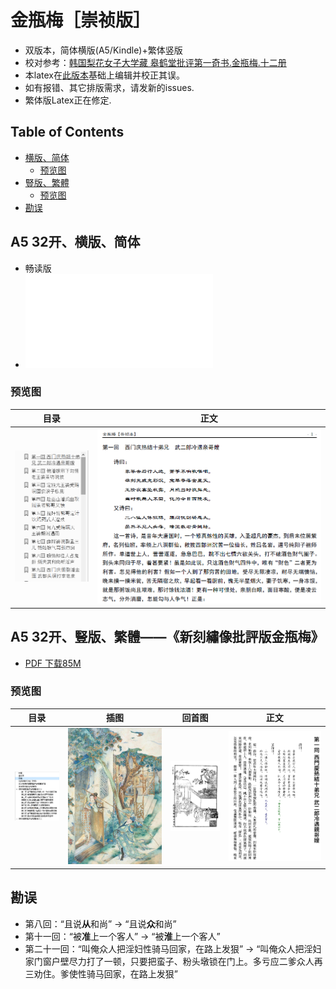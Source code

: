# 金瓶梅［崇祯版］ 
- 双版本，简体横版(A5/Kindle)+繁体竖版
- 校对参考：[韩国梨花女子大学藏 皋鹤堂批评第一奇书.金瓶梅.十二册](https://new.shuge.org/meet/topic/34310/)
- 本latex在[此版本](http://static.latexstudio.net/wp-content/uploads/2013/03/JinPingMei_20120105.pdf)基础上编辑并校正其误。
- 如有报错、其它排版需求，请发新的issues.
- 繁体版Latex正在修定.

## Table of Contents
- [横版、简体](#a5-32%E5%BC%80%E6%A8%AA%E7%89%88%E7%AE%80%E4%BD%93)
  - [预览图](##%E9%A2%84%E8%A7%88%E5%9B%BE)
- [豎版、繁體](#a5-32%E5%BC%80%E8%B1%8E%E7%89%88%E7%B9%81%E9%AB%94%E6%96%B0%E5%88%BB%E7%B9%A1%E5%83%8F%E6%89%B9%E8%A9%95%E7%89%88%E9%87%91%E7%93%B6%E6%A2%85)
  - [预览图](#%E9%A2%84%E8%A7%88%E5%9B%BE-1)
- [勘误](#%E5%8B%98%E8%AF%AF)

## A5 32开、横版、简体
- 畅读版
- ![PDF 下载 4M](JingPingMei-ZhCN.pdf)

### 预览图

| 目录 | 正文 |
|:---:|:---:|
|![目录](./previews/toc1.png) | ![正文](./previews/chap1.png) | 

## A5 32开、豎版、繁體——《新刻繡像批評版金瓶梅》
- [PDF 下载85M](https://drive.google.com/file/d/1a6QTWkqyuf60l7bOfnyEeCl2Hr1GRB78/view?usp=sharing)

### 预览图
| 目录 | 插图 | 回首图 | 正文 |
|:---:|:---:|:---:|:---:|
|![目录](./previews/toc2.png) | ![插图](./previews/image2.jpg) |  ![回首图](./previews/cover2.png) | ![正文](./previews/chap2.png) | 

## 勘误
- 第八回：“且说**从**和尚” → “且说**众**和尚”
- 第十一回：“被**准**上一个客人” → “被**淮**上一个客人”
- 第二十一回：“叫俺众人把淫妇性骑马回家，在路上发狠” → “叫俺众人把淫妇家门窗户壁尽力打了一顿，只要把蛮子、粉头墩锁在门上。多亏应二爹众人再三劝住。爹使性骑马回家，在路上发狠”
